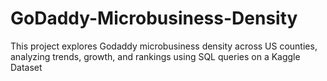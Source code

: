 # GoDaddy-Microbusiness-Density
This project explores Godaddy microbusiness density across US counties, analyzing trends, growth, and rankings using SQL queries on a Kaggle Dataset
